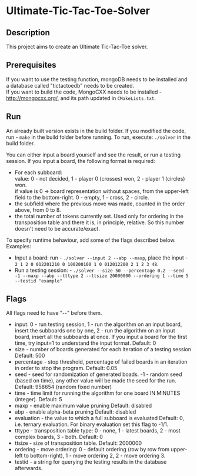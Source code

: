 # Ultimate-Tic-Tac-Toe-Solver

## Description

This project aims to create an Ultimate Tic-Tac-Toe solver.

## Prerequisites
If you want to use the testing function, mongoDB needs to be installed and a database called "tictactoedb" needs to be created.  
If you want to build the code, MongoCXX needs to be installed - http://mongocxx.org/, and its path updated in ```CMakeLists.txt```.

## Run

An already built version exists in the build folder. If you modified the code, run - ```make``` in the build folder before running.
To run, execute: ```./solver``` in the build folder.

You can either input a board yourself and see the result, or run a testing session. 
If you input a board, the following format is required:  
* For each subboard:  
    value: 0 - not decided, 1 - player 0 (crosses) won, 2 - player 1 (circles) won.  
    if value is 0 -> board representation without spaces, from the upper-left field to the bottom-right. 0 - empty, 1 - cross, 2 - circle.
* the subfield where the previous move was made, counted in the order above, from 0 to 8.
* the total number of tokens currently set. Used only for ordering in the transposition table and there it is, in principle, relative. So this number doesn't need to be accurate/exact.

To specify runtime behaviour, add some of the flags described below.
Examples:
* Input a board: run - ```./solver --input 2 --abp --maxp```, place the input - ```2 1 2 0 012201210 0 100200100 1 0 012012200 2 1 2 3 48```.
* Run a testing session: - ```./solver --size 50 --percentage 0.2 --seed -1 --maxp --abp --tttype 2 --ttsize 20000000 --ordering 1 --time 5 --testid "example" ```

## Flags
All flags need to have "--" before them. 
* input: 0 - run testing session, 1 - run the algorithm on an input board, insert the subboards one by one, 2 - run the algorithm on an input board, insert all the subboards at once. If you input a board for the first time, try input=1 to understand the input format. Default: 0
* size - number of boards generated for each iteration of a testing session Default: 500
* percentage - stop threshold, percentage of failed boards in an iteration in order to stop the program. Default: 0.05
* seed - seed for randomization of generated boads. -1 - random seed (based on time), any other value will be made the seed for the run. Default: 958654 (random fixed number)
* time - time limit for running the algorithm for one board IN MINUTES (integer). Default: 5
* maxp - enable maximum value pruning Default: disabled
* abp - enable alpha-beta pruning Default: disabled
* evaluation - the value to which a full subboard is evaluated Default: 0, i.e. ternary evaluation. For binary evaluation set this flag to -1/1.
* tttype - transposition table type: 0 - none, 1 - latest boards, 2 - most complex boards, 3 - both. Default: 0
* ttsize - size of transposition table. Default: 2000000
* ordering - move ordering: 0 - default ordering (row by row from upper-left to bottom-right), 1 - move ordering 2, 2 - move ordering 3.
* testid - a string for querying the testing results in the database afterwards.
